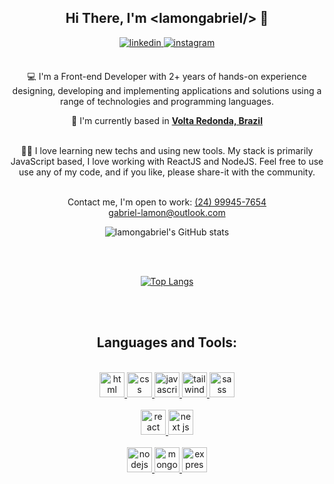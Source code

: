 <div align="center">
<h2> Hi There, I'm &lt;lamongabriel/&gt; 👋</h2>
<a href="https://www.linkedin.com/in/lamongabriel/" target="_blank">
<img src=https://img.shields.io/badge/linkedin-%2300acee.svg?color=405DE6&style=for-the-badge&logo=linkedin&logoColor=white alt=linkedin style="margin-bottom: 5px;" />
</a>
<a href="https://www.instagram.com/lamongabriel/" target="_blank">
<img src=https://img.shields.io/badge/instagram-%ff5851db.svg?color=C13584&style=for-the-badge&logo=instagram&logoColor=white alt=instagram style="margin-bottom: 5px;" />
</a>
<br />
<br />

💻 I'm a Front-end Developer with 2+ years of hands-on experience designing, developing and implementing applications and solutions using a range of technologies and programming languages.
<br />

🚩 I'm currently based in **[Volta Redonda, Brazil](https://www.google.com/maps/d/u/0/viewer?mid=1SEwI0pJhOjsSNEW9O487gzNEB9E&hl=en_US&ll=-22.51399402454611%2C-44.099314000000014&z=14)**

<br />
👩‍💻 I love learning new techs and using new tools. My stack is primarily JavaScript based, I love working with ReactJS and NodeJS. Feel free to use use any of my code, and if you like, please share-it with the community.
<br />
<br />

Contact me, I'm open to work:
<a href="tel:24999457654">(24) 99945-7654</a><br />
<a href="mailto:gabriel-lamon@outlook.com">gabriel-lamon@outlook.com</a>
<br />

![lamongabriel's GitHub stats](https://github-readme-stats.vercel.app/api?username=lamongabriel&show_icons=true&theme=tokyonight)

<br />
<br />

[![Top Langs](https://github-readme-stats.vercel.app/api/top-langs/?username=lamongabriel&layout=compact&theme=tokyonight)](https://github.com/anuraghazra/github-readme-stats)

<br />
<br />

## Languages and Tools:

<br />
<a margin="10" href="https://developer.mozilla.org/en-US/docs/Web/HTML" target="_blank">
	<img margin="10px" height="40" src="https://img.shields.io/badge/html5-%23E34F26.svg?style=for-the-badge&logo=html5&logoColor=white" alt="html">
</a>
<a margin="10" href="https://developer.mozilla.org/en-US/docs/Web/CSS" target="_blank">
	<img margin="10px" height="40" src="https://img.shields.io/badge/css3-%231572B6.svg?style=for-the-badge&logo=css3&logoColor=white" alt="css">
</a>
<a margin="10" href="https://developer.mozilla.org/en-US/docs/Web/JavaScript" target="_blank">
	<img margin="10px" height="40" src="https://img.shields.io/badge/javascript-%23323330.svg?style=for-the-badge&logo=javascript&logoColor=%23F7DF1E" alt="javascript">
</a>
<a margin="10" href="https://tailwindcss.com" target="_blank">
	<img margin="10px" height="40" src="https://img.shields.io/badge/tailwindcss-%2338B2AC.svg?style=for-the-badge&logo=tailwind-css&logoColor=white" alt="tailwind">
</a>
<a margin="10" href="https://sass-lang.com" target="_blank">
	<img margin="10px" height="40" src="https://img.shields.io/badge/SASS-hotpink.svg?style=for-the-badge&logo=SASS&logoColor=white" alt="sass">
</a>
<br />
<br />
<a margin="10" href="https://reactjs.org" target="_blank">
	<img margin="10px" height="40" src="https://img.shields.io/badge/react-%2320232a.svg?style=for-the-badge&logo=react&logoColor=%2361DAFB" alt="react">
</a>
<a margin="10" href="https://nextjs.org" target="_blank">
	<img margin="10px" height="40" src="https://img.shields.io/badge/Next-black?style=for-the-badge&logo=next.js&logoColor=white" alt="next js">
</a>
<br />
<br />
<a margin="10" href="https://nodejs.org" target="_blank">
	<img margin="10px" height="40" src="https://img.shields.io/badge/node.js-6DA55F?style=for-the-badge&logo=node.js&logoColor=white" alt="nodejs">
</a>
<a margin="10" href="https://mongodb.com" target="_blank">
	<img margin="10px" height="40" src="https://img.shields.io/badge/MongoDB-%234ea94b.svg?style=for-the-badge&logo=mongodb&logoColor=white" alt="mongodb">
</a>
<a margin="10" href="https://expressjs.com" target="_blank">
	<img margin="10px" height="40" src="https://img.shields.io/badge/express.js-%23404d59.svg?style=for-the-badge&logo=express&logoColor=%2361DAFB" alt="express">
</a>
</div>
<br />
<br />
